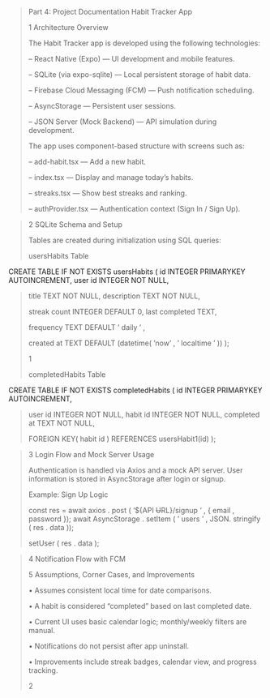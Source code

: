 > Part 4: Project Documentation Habit Tracker App
>
> 1 Architecture Overview
>
> The Habit Tracker app is developed using the following technologies:
>
> – React Native (Expo) — UI development and mobile features.
>
> – SQLite (via expo-sqlite) — Local persistent storage of habit data.
>
> – Firebase Cloud Messaging (FCM) — Push notification scheduling.
>
> – AsyncStorage — Persistent user sessions.
>
> – JSON Server (Mock Backend) — API simulation during development.
>
> The app uses component-based structure with screens such as:
>
> – add-habit.tsx — Add a new habit.
>
> – index.tsx — Display and manage today’s habits.
>
> – streaks.tsx — Show best streaks and ranking.
>
> – authProvider.tsx — Authentication context (Sign In / Sign Up).





> 2 SQLite Schema and Setup
>
> Tables are created during initialization using SQL queries:
>
> usersHabits Table

CREATE TABLE IF NOT EXISTS usersHabits ( id INTEGER PRIMARYKEY
AUTOINCREMENT, user id INTEGER NOT NULL,

> title TEXT NOT NULL, description TEXT NOT NULL,
>
> streak count INTEGER DEFAULT 0, last completed TEXT,
>
> frequency TEXT DEFAULT ’ daily ’ ,
>
> created at TEXT DEFAULT (datetime( ’now’ , ’ localtime ’ )) );
>
> 1
>
> completedHabits Table

CREATE TABLE IF NOT EXISTS completedHabits ( id INTEGER PRIMARYKEY
AUTOINCREMENT,

> user id INTEGER NOT NULL, habit id INTEGER NOT NULL, completed at TEXT
> NOT NULL,
>
> FOREIGN KEY( habit id ) REFERENCES usersHabit1(id) );
>




> 3 Login Flow and Mock Server Usage
>
> Authentication is handled via Axios and a mock API server. User
> information is stored in AsyncStorage after login or signup.
>
> Example: Sign Up Logic
>
> const res = await axios . post ( ‘\${API ~~U~~RL}/signup ‘ , { email ,
> password }); await AsyncStorage . setItem ( ’ users ’ , JSON.
> stringify ( res . data ));
>
> setUser ( res . data );
>





> 4 Notification Flow with FCM
>
> 5 Assumptions, Corner Cases, and Improvements
>
> • Assumes consistent local time for date comparisons.
>
> • A habit is considered “completed” based on last completed date.
>
> • Current UI uses basic calendar logic; monthly/weekly filters are
> manual.
>
> • Notifications do not persist after app uninstall.
>
> • Improvements include streak badges, calendar view, and progress
> tracking.
>
> 2

